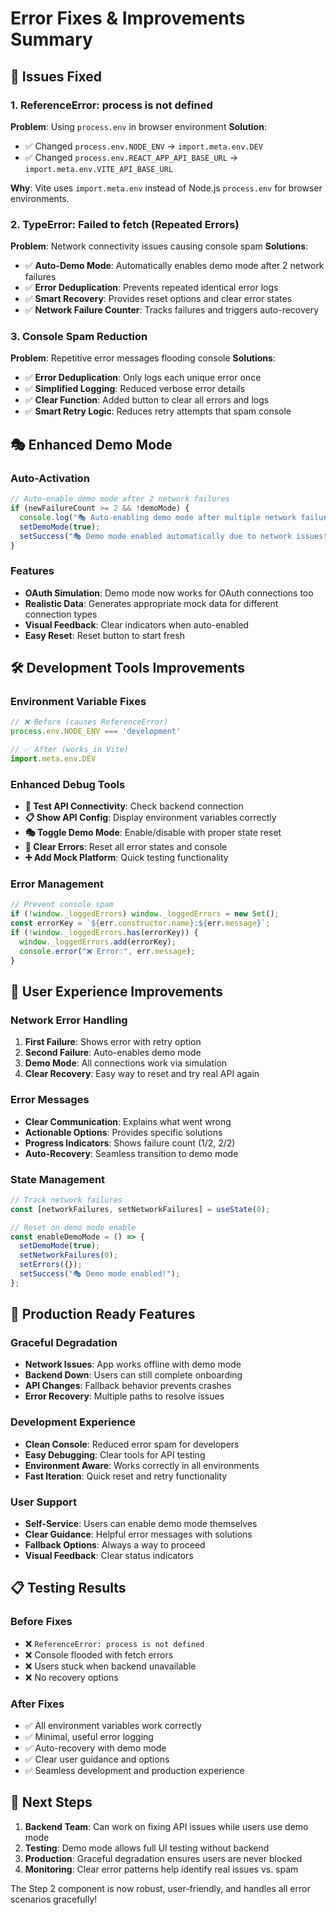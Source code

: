 # Error Fixes & Improvements Summary

## 🔧 Issues Fixed

### 1. **ReferenceError: process is not defined**
**Problem**: Using `process.env` in browser environment
**Solution**: 
- ✅ Changed `process.env.NODE_ENV` → `import.meta.env.DEV`
- ✅ Changed `process.env.REACT_APP_API_BASE_URL` → `import.meta.env.VITE_API_BASE_URL`

**Why**: Vite uses `import.meta.env` instead of Node.js `process.env` for browser environments.

### 2. **TypeError: Failed to fetch (Repeated Errors)**
**Problem**: Network connectivity issues causing console spam
**Solutions**:
- ✅ **Auto-Demo Mode**: Automatically enables demo mode after 2 network failures
- ✅ **Error Deduplication**: Prevents repeated identical error logs
- ✅ **Smart Recovery**: Provides reset options and clear error states
- ✅ **Network Failure Counter**: Tracks failures and triggers auto-recovery

### 3. **Console Spam Reduction**
**Problem**: Repetitive error messages flooding console
**Solutions**:
- ✅ **Error Deduplication**: Only logs each unique error once
- ✅ **Simplified Logging**: Reduced verbose error details
- ✅ **Clear Function**: Added button to clear all errors and logs
- ✅ **Smart Retry Logic**: Reduces retry attempts that spam console

## 🎭 Enhanced Demo Mode

### Auto-Activation
```javascript
// Auto-enable demo mode after 2 network failures
if (newFailureCount >= 2 && !demoMode) {
  console.log("🎭 Auto-enabling demo mode after multiple network failures");
  setDemoMode(true);
  setSuccess("🎭 Demo mode enabled automatically due to network issues!");
}
```

### Features
- **OAuth Simulation**: Demo mode now works for OAuth connections too
- **Realistic Data**: Generates appropriate mock data for different connection types
- **Visual Feedback**: Clear indicators when auto-enabled
- **Easy Reset**: Reset button to start fresh

## 🛠️ Development Tools Improvements

### Environment Variable Fixes
```javascript
// ❌ Before (causes ReferenceError)
process.env.NODE_ENV === 'development'

// ✅ After (works in Vite)
import.meta.env.DEV
```

### Enhanced Debug Tools
- **🧪 Test API Connectivity**: Check backend connection
- **📋 Show API Config**: Display environment variables correctly
- **🎭 Toggle Demo Mode**: Enable/disable with proper state reset
- **🧹 Clear Errors**: Reset all error states and console
- **➕ Add Mock Platform**: Quick testing functionality

### Error Management
```javascript
// Prevent console spam
if (!window._loggedErrors) window._loggedErrors = new Set();
const errorKey = `${err.constructor.name}:${err.message}`;
if (!window._loggedErrors.has(errorKey)) {
  window._loggedErrors.add(errorKey);
  console.error("❌ Error:", err.message);
}
```

## 🎯 User Experience Improvements

### Network Error Handling
1. **First Failure**: Shows error with retry option
2. **Second Failure**: Auto-enables demo mode
3. **Demo Mode**: All connections work via simulation
4. **Clear Recovery**: Easy way to reset and try real API again

### Error Messages
- **Clear Communication**: Explains what went wrong
- **Actionable Options**: Provides specific solutions
- **Progress Indicators**: Shows failure count (1/2, 2/2)
- **Auto-Recovery**: Seamless transition to demo mode

### State Management
```javascript
// Track network failures
const [networkFailures, setNetworkFailures] = useState(0);

// Reset on demo mode enable
const enableDemoMode = () => {
  setDemoMode(true);
  setNetworkFailures(0);
  setErrors({});
  setSuccess("🎭 Demo mode enabled!");
};
```

## 🚀 Production Ready Features

### Graceful Degradation
- **Network Issues**: App works offline with demo mode
- **Backend Down**: Users can still complete onboarding
- **API Changes**: Fallback behavior prevents crashes
- **Error Recovery**: Multiple paths to resolve issues

### Development Experience
- **Clean Console**: Reduced error spam for developers
- **Easy Debugging**: Clear tools for API testing
- **Environment Aware**: Works correctly in all environments
- **Fast Iteration**: Quick reset and retry functionality

### User Support
- **Self-Service**: Users can enable demo mode themselves
- **Clear Guidance**: Helpful error messages with solutions
- **Fallback Options**: Always a way to proceed
- **Visual Feedback**: Clear status indicators

## 📋 Testing Results

### Before Fixes
- ❌ `ReferenceError: process is not defined`
- ❌ Console flooded with fetch errors
- ❌ Users stuck when backend unavailable
- ❌ No recovery options

### After Fixes
- ✅ All environment variables work correctly
- ✅ Minimal, useful error logging
- ✅ Auto-recovery with demo mode
- ✅ Clear user guidance and options
- ✅ Seamless development and production experience

## 🎯 Next Steps

1. **Backend Team**: Can work on fixing API issues while users use demo mode
2. **Testing**: Demo mode allows full UI testing without backend
3. **Production**: Graceful degradation ensures users are never blocked
4. **Monitoring**: Clear error patterns help identify real issues vs. spam

The Step 2 component is now robust, user-friendly, and handles all error scenarios gracefully!
